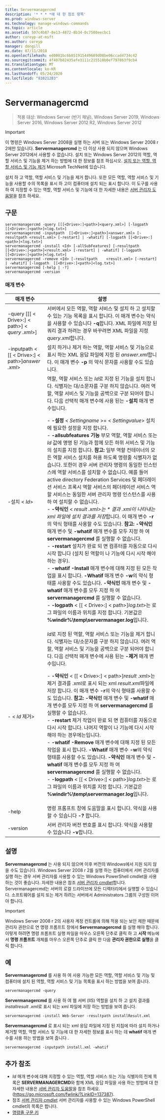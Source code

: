 ```yaml
---
title: Servermanagercmd
description: '* * * *에 대 한 참조 항목'
ms.prod: windows-server
ms.technology: manage-windows-commands
ms.topic: article
ms.assetid: 507c4b87-8e13-4872-8b34-0c7508eecbc1
author: coreyp-at-msft
ms.author: coreyp
manager: dongill
ms.date: 07/11/2018
ms.openlocfilehash: ed0081bc6b851915449689d08be06ccad4734c42
ms.sourcegitcommit: 4f407b82435afe3111c215510b0ef797863f9cb4
ms.translationtype: MT
ms.contentlocale: ko-KR
ms.lasthandoff: 05/24/2020
ms.locfileid: "83821283"
---
```

# <a name="servermanagercmd"></a>Servermanagercmd

> 적용 대상: Windows Server (반기 채널), Windows Server 2019, Windows Server 2016, Windows Server 2012 R2, Windows Server 2012

> [!IMPORTANT]
> 이 명령은 Windows Server 2008을 실행 하는 서버 또는 Windows Server 2008 r 2에만 있습니다. **Servermanagercmd** 는 더 이상 사용 되지 않으며 Windows Server 2012에서 사용할 수 없습니다. 설치 또는 Windows Server 2012의 역할, 역할 서비스 및 기능을 제거 하는 방법에 대 한 정보를 참조 하십시오. [설치 또는 역할, 역할 서비스 및 기능 제거](https://go.microsoft.com/fwlink/?LinkID=239563) Microsoft TechNet에 있습니다.

설치 하 고 역할, 역할 서비스 및 기능을 제거 합니다. 또한 모든 역할, 역할 서비스 및 기능을 사용할 수의 목록을 표시 하 고이 컴퓨터에 설치 되는 표시 합니다. 이 도구를 사용 하 여 지정할 수 있는 역할, 역할 서비스 및 기능에 대 한 자세한 내용은 [서버 관리자 도움말](https://go.microsoft.com/fwlink/?LinkID=137387)을 참조 하세요.

## <a name="syntax"></a>구문
```
servermanagercmd -query [[[<Drive>:]<path>]<query.xml>] [-logpath   [[<Drive>:]<path>]<log.txt>]
servermanagercmd -inputpath  [[<Drive>:]<path>]<answer.xml> [-resultpath <result.xml> [-restart] | -whatif] [-logpath [[<Drive>:]<path>]<log.txt>]
servermanagercmd -install <Id> [-allSubFeatures] [-resultpath   [[<Drive>:]<path>]<result.xml> [-restart] | -whatif] [-logpath   [[<Drive>:]<path>]<log.txt>]
servermanagercmd -remove <Id> [-resultpath    <result.xml> [-restart] | -whatif] [-logpath  [[<Drive>:]<path>]<log.txt>]
servermanagercmd [-help | -?]
servermanagercmd -version
```

### <a name="parameters"></a>매개 변수

|                   매개 변수                    |                                                                                                                                                                                                                                                                                                                                                                                                                                                                                                                                                                                                                                                                                                                                                                                                                                                                                                                                                                설명                                                                                                                                                                                                                                                                                                                                                                                                                                                                                                                                                                                                                                                                                                                                                                                                                                                                                                                                                                 |
|------------------------------------------------|--------------------------------------------------------------------------------------------------------------------------------------------------------------------------------------------------------------------------------------------------------------------------------------------------------------------------------------------------------------------------------------------------------------------------------------------------------------------------------------------------------------------------------------------------------------------------------------------------------------------------------------------------------------------------------------------------------------------------------------------------------------------------------------------------------------------------------------------------------------------------------------------------------------------------------------------------------------------------------------------------------------------------------------------------------------------------------------------------------------------------------------------------------------------------------------------------------------------------------------------------------------------------------------------------------------------------------------------------------------------------------------------------------------------------------------------------------------------------------------------------------------------------------------------------------------------------------------------------------------------------------------------------------------------------------------------------------------------------------------------------------------------------------------------------------------------------------------------------------------------------------------------------------------------------------------------|
|  -query [[[ \< Drive>:] \< path>] \< *query .xml*>]   |                                                                                                                                                                                                                                                                                                                                                                                                                                                                                                                                                                                                                                                                                                                                                                                                                                서버에서 모든 역할, 역할 서비스 및 설치 하 고 설치할 수 있는 기능 목록을 표시 합니다. 이 매개 변수는 약식을 사용할 수 있습니다 **-q**합니다. XML 파일에 저장 된 쿼리 결과 하려는 경우 바꾸려면 XML 파일을 지정 *query.xml*합니다.                                                                                                                                                                                                                                                                                                                                                                                                                                                                                                                                                                                                                                                                                                                                                                                                                                |
| -inputpath < [[ \< Drive>:] \< path>]*answer .xml*> |                                                                                                                                                                                                                                                                                                                                                                                                                                                                                                                                                                                                                                                                                                                                                                                                                                                                             설치 하거나 제거 하는 역할, 역할 서비스 및 기능으로 표시 하는 XML 응답 파일에 지정 된 *answer.xml*합니다. 이 매개 변수 **-p** 의 약식 문자를 사용할 수도 있습니다.                                                                                                                                                                                                                                                                                                                                                                                                                                                                                                                                                                                                                                                                                                                                                                                                                                                                             |
|                -설치 \< *Id*>                | 역할, 역할 서비스 또는 *Id*로 지정 된 기능을 설치 합니다. 식별자는 대/소문자를 구분 하지 않습니다. 여러 역할, 역할 서비스 및 기능을 공백으로 구분 되어야 합니다. 다음 선택적 매개 변수에 사용 된는 **-설치** 매개 변수입니다.<p>-   **-설정** \< *Settingname* >= \< *Settingvalue*> 설치에 필요한 설정을 지정 합니다.<br />-   **-allsubfeatures 기능** 부모 역할, 역할 서비스 또는 *Id* 값에 명명 된 기능과 함께 모든 하위 서비스 및 기능의 설치를 지정 합니다. **참고:**     일부 역할 컨테이너의 모든 역할 서비스 설치를 허용 하도록 명령줄 식별자가 없습니다. 또한이 경우 서버 관리자 명령의 동일한 인스턴스에 역할 서비스를 설치할 수 없습니다. 예를 들어 active directory Federation Services 및 페더레이션 서비스 프록시 역할 서비스의 페더레이션 서비스 역할 서비스는 동일한 서버 관리자 명령 인스턴스를 사용 하 여 설치할 수 없습니다.<br />-   **-약식인** \< *result .xml>는 \* 결과 .xml이 나타내는 xml 파일에 설치 결과를 저장*합니다. 이 매개 변수 **-r**의 약식 형태를 사용할 수도 있습니다. **참고:**     **-약식인** 매개 변수 및 **-whatif** 매개 변수를 모두 지정 하 여 **servermanagercmd** 를 실행할 수 없습니다.<br />-   **-restart** 설치가 완료 되 면 컴퓨터를 자동으로 다시 시작 합니다 (설치 된 역할이 나 기능에 다시 시작 해야 하는 경우).<br />-   **-whatif** **-Install** 매개 변수에 대해 지정 된 모든 작업을 표시 합니다. **-Whatif** 매개 변수 **-w**의 약식 형태를 사용할 수도 있습니다. **-약식인** 매개 변수 및 **-whatif** 매개 변수를 모두 지정 하 여 **servermanagercmd** 를 실행할 수 없습니다.<br />-   **-logpath** \< [[ \< Drive>:] \< path>]*log.txt*>는 로그 파일의 이름과 위치를 지정 합니다. 기본값은 **%windir%\temp\servermanager.log**입니다. |
|                - \< *Id* 제거>                 |                                                                                                                                                                                                                                                                                                                                                                     *Id*로 지정 된 역할, 역할 서비스 또는 기능을 제거 합니다. 식별자는 대/소문자를 구분 하지 않습니다. 여러 역할, 역할 서비스 및 기능을 공백으로 구분 되어야 합니다. 다음 선택적 매개 변수에 사용 된는 **-제거** 매개 변수입니다.<p>-   **-약식인** \< [[ \< Drive>:] \< path>]*result* .xml>는 제거 결과를 .xml로 표시 되는 xml *result.xml*파일에 저장 합니다. 이 매개 변수 **-r**의 약식 형태를 사용할 수도 있습니다. **참고:**     **-약식인** 매개 변수 및 **-whatif** 매개 변수를 모두 지정 하 여 **servermanagercmd** 를 실행할 수 없습니다.<br />-   **-restart** 제거 작업이 완료 되 면 컴퓨터를 자동으로 다시 시작 합니다. 나머지 역할이 나 기능에 다시 시작 해야 하는 경우에는입니다.<br />-   **-whatif** **-Remove** 매개 변수에 대해 지정 된 모든 작업을 표시 합니다. **-Whatif** 매개 변수 **-w**의 약식 형태를 사용할 수도 있습니다. **-약식인** 매개 변수 및 **-whatif** 매개 변수를 모두 지정 하 여 **servermanagercmd** 를 실행할 수 없습니다.<br />-   **-logpath** \< [[ \< Drive>:] \< path>]*log.txt*>는 로그 파일의 이름과 위치를 지정 합니다. 기본값은 **%windir%\temp\servermanager.log**입니다.                                                                                                                                                                                                                                                                                                                                                                      |
|                     -help                      |                                                                                                                                                                                                                                                                                                                                                                                                                                                                                                                                                                                                                                                                                                                                                                                                                                                                                                                            명령 프롬프트 창에 도움말을 표시 합니다. 약식을 사용할 수 있습니다 **-?** 합니다.                                                                                                                                                                                                                                                                                                                                                                                                                                                                                                                                                                                                                                                                                                                                                                                                                                                                                                                            |
|                    -version                    |                                                                                                                                                                                                                                                                                                                                                                                                                                                                                                                                                                                                                                                                                                                                                                                                                                                                                                                            서버 관리자 버전 번호를 표시 합니다. 약식을 사용할 수 있습니다 **-v**합니다.                                                                                                                                                                                                                                                                                                                                                                                                                                                                                                                                                                                                                                                                                                                                                                                                                                                                                                                            |

## <a name="remarks"></a>설명
**Servermanagercmd** 는 사용 되지 않으며 이후 버전의 Windows에서 지원 되지 않을 수도 있습니다. Windows Server 2008 r 2를 실행 하는 컴퓨터에서 서버 관리자를 실행 하는 경우 서버 관리자를 사용할 수 있는 Windows PowerShell cmdlet을 사용 하는 것이 좋습니다. 자세한 내용은 참조 [서버 관리자 cmdlet](https://go.microsoft.com/fwlink/?LinkID=137653)합니다.
Servermanagercmd는 서버의 로컬 드라이브에 모든 디렉터리에서 실행할 수 있습니다. 소프트웨어를 설치 또는 제거 하려는 서버에서 Administrators 그룹의 구성원 이어야 합니다.

> [!IMPORTANT]
> Windows Server 2008 r 2의 사용자 계정 컨트롤에 의해 적용 되는 보안 제한 때문에 관리자 권한으로 연 명령 프롬프트 창에서 **Servermanagercmd** 를 실행 해야 합니다. 이렇게 하려면 명령 프롬프트 실행 파일을 마우스 오른쪽 단추로 클릭 하 고 **시작** 메뉴에서 **명령 프롬프트** 개체를 마우스 오른쪽 단추로 클릭 한 다음 **관리자 권한으로 실행**을 클릭 합니다.

## <a name="examples"></a>예
**Servermanagercmd** 를 사용 하 여 사용 가능한 모든 역할, 역할 서비스 및 기능 및 컴퓨터에 설치 된 역할, 역할 서비스 및 기능 목록을 표시 하는 방법을 보여 줍니다.
```
servermanagercmd -query
```
**Servermanagercmd** 를 사용 하 여 웹 서버 (IIS) 역할을 설치 하 고 설치 결과를 *installresult .xml*로 표시 되는 xml 파일에 저장 하는 방법을 보여 줍니다.
```
servermanagercmd -install Web-Server -resultpath installResult.xml
```
**Servermanagercmd** 로 표시 되는 xml 응답 파일에 지정 된 지침에 따라 설치 하거나 제거할 역할, 역할 서비스 및 기능에 대 한 자세한 정보를 표시 하는 데 **whatif** 매개 변수를 사용 하는 방법을 보여 줍니다 *.*
```
servermanagercmd -inputpath install.xml -whatif
```

## <a name="additional-references"></a>추가 참조
-   *Id* 매개 변수에 대해 지정할 수 있는 역할, 역할 서비스 또는 기능 식별자의 전체 목록은 **SERVERMANAGERCMD**와 함께 XML 응답 파일을 사용 하는 방법에 대 한 자세한 내용은 [서버 관리자 도움말](https://go.microsoft.com/fwlink/?LinkID=137387)을 참조 하세요. (https://go.microsoft.com/fwlink/?LinkID=137387).
-   참조 [서버 관리자 cmdlet](https://go.microsoft.com/fwlink/?LinkID=137653) 서버 관리자를 사용할 수 있는 Windows PowerShell cmdlet의 목록은 합니다.
- [명령줄 구문 키](command-line-syntax-key.md)
